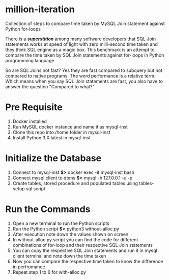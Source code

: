 # million-iteration
Collection of steps to compare time taken by MySQL Join statement against Python for-loops

There is a ***superstition*** among many software developers that SQL Join statements works at speed of light with zero milli-second time taken and they think SQL engine as a magic box. This benchmark is an attempt to compare the time taken by SQL Join statements against for-loops in Python programming language

So are SQL Joins not fast? Yes they are fast compared to subquery but not compared to native programs. The word performance is a relative term. Which means when you say SQL Join statements are fast, you also have to answer the question "Compared to what?"

# Pre Requisite 
1. Docker installed
2. Run MySQL docker instance and name it as mysql-inst
3. Clone this repo into /home folder in mysql-inst
4. Install Python 3.X latest in mysql-inst

# Initialize the Database
1. Connect to mysql-inst **$>** docker exec -it mysql-inst bash
2. Connect mysql client to dbms **$>** mysql -h 127.0.0.1 -u <username> -p
3. Create tables, stored procedure and populated tables using tables-setup.sql script 

# Run the Commands
1. Open a new terminal to run the Python scripts
2. Run the Python script **$>** python3 without-alloc.py
3. After execution note down the values shown on screen
4. In without-alloc.py script you can find the code for different combinations of for-loop and their respective SQL Join statements 
5. You can copy the respective SQL Join statements and run it in mysql client terminal and note down the time taken
6. Now you can compare the respective time taken to know the difference in perfromance
7. Repeat step 1 to 6 for with-alloc.py
